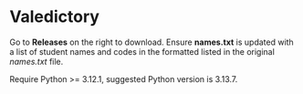 # Valedictory

Go to **Releases** on the right to download.
Ensure **names.txt** is updated with a list of student names and codes in the formatted listed in the original *names.txt* file.

Require Python >= 3.12.1, suggested Python version is 3.13.7.
